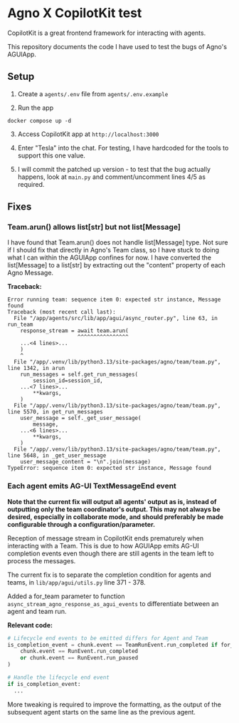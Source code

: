 # Agno X CopilotKit test

CopilotKit is a great frontend framework for interacting with agents.

This repository documents the code I have used to test the bugs of Agno's AGUIApp.

## Setup

1. Create a `agents/.env` file from `agents/.env.example`


2. Run the app
```
docker compose up -d
```

3. Access CopilotKit app at `http://localhost:3000`

4. Enter "Tesla" into the chat. For testing, I have hardcoded for the tools to support this one value.

5. I will commit the patched up version - to test that the bug actually happens, look at `main.py` and comment/uncomment lines 4/5 as required.

## Fixes

### Team.arun() allows list[str] but not list[Message]

I have found that Team.arun() does not handle list[Message] type. Not sure if I should fix that directly in Agno's Team class, so I have stuck to doing what I can within the AGUIApp confines for now. I have converted the list[Message] to a list[str] by extracting out the "content" property of each Agno Message.

**Traceback:**

```
Error running team: sequence item 0: expected str instance, Message found
Traceback (most recent call last):
  File "/app/agents/src/lib/app/agui/async_router.py", line 63, in run_team
    response_stream = await team.arun(
                      ^^^^^^^^^^^^^^^^
    ...<4 lines>...
    )
    ^
  File "/app/.venv/lib/python3.13/site-packages/agno/team/team.py", line 1342, in arun
    run_messages = self.get_run_messages(
        session_id=session_id,
    ...<7 lines>...
        **kwargs,
    )
  File "/app/.venv/lib/python3.13/site-packages/agno/team/team.py", line 5570, in get_run_messages
    user_message = self._get_user_message(
        message,
    ...<6 lines>...
        **kwargs,
    )
  File "/app/.venv/lib/python3.13/site-packages/agno/team/team.py", line 5648, in _get_user_message
    user_message_content = "\n".join(message)
TypeError: sequence item 0: expected str instance, Message found
```

### Each agent emits AG-UI TextMessageEnd event

**Note that the current fix will output all agents' output as is, instead of outputting only the team coordinator's output. This may not always be desired, especially in collaborate mode, and should preferably be made configurable through a configuration/parameter.**

Reception of message stream in CopilotKit ends prematurely when interacting with a Team. This is due to how AGUIApp emits AG-UI completion events even though there are still agents in the team left to process the messages.

The current fix is to separate the completion condition for agents and teams, in `lib/app/agui/utils.py` line 371 - 378.

Added a for_team parameter to function `async_stream_agno_response_as_agui_events` to differentiate between an agent and team run.

**Relevant code:**
```python
# Lifecycle end events to be emitted differs for Agent and Team
is_completion_event = chunk.event == TeamRunEvent.run_completed if for_team else (
    chunk.event == RunEvent.run_completed
    or chunk.event == RunEvent.run_paused
)

# Handle the lifecycle end event
if is_completion_event:
  ...
```

More tweaking is required to improve the formatting, as the output of the subsequent agent starts on the same line as the previous agent.
